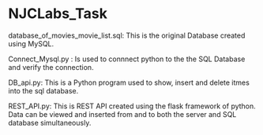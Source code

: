# NJCLabs_Task

database_of_movies_movie_list.sql:
                       This is the original Database created using MySQL.

Connect_Mysql.py :
        Is used to connnect python to the the SQL Database and verify the connection.

DB_api.py:
        This is a  Python program  used to show, insert and delete itmes into the sql database.
        
REST_API.py:
    This is REST API created using the flask framework of python. Data can be viewed and inserted from and to both the server and SQL database simultaneously.

